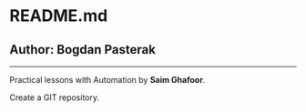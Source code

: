 # README.md
## Author: **Bogdan Pasterak**
---
Practical lessons with Automation by **Saim Ghafoor**.

Create a GIT repository.
